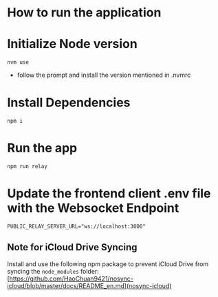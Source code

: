 # How to run the application

# Initialize Node version

``` shell
nvm use
```

- follow the prompt and install the version mentioned in .nvmrc

# Install Dependencies

``` shell
npm i
```

# Run the app

``` shell
npm run relay
```

# Update the frontend client .env file with the Websocket Endpoint

``` dotenv
PUBLIC_RELAY_SERVER_URL="ws://localhost:3000"
```

## Note for iCloud Drive Syncing

Install and use the following npm package to prevent iCloud Drive from syncing the `node_modules` folder: [https://github.com/HaoChuan9421/nosync-icloud/blob/master/docs/README_en.md](nosync-icloud)
